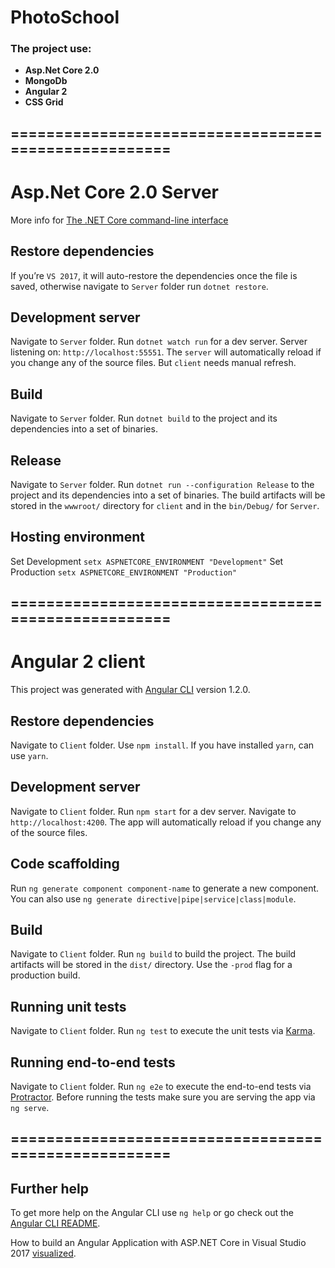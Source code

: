 # PhotoSchool

### The project use:
- **Asp.Net Core 2.0**
- **MongoDb** 
- **Angular 2**
- **CSS Grid** 

## =====================================================

# Asp.Net Core 2.0 Server

More info for [The .NET Core command-line interface](https://docs.microsoft.com/en-us/dotnet/core/tools/)

## Restore dependencies

If you’re `VS 2017`, it will auto-restore the dependencies once the file is saved, otherwise navigate to `Server` folder run `dotnet restore`.

## Development server

Navigate to `Server` folder. Run `dotnet watch run` for a dev server. Server listening on:  `http://localhost:55551`. The `server` will automatically reload if you change any of the source files. But `client` needs manual refresh.

## Build

Navigate to `Server` folder. Run `dotnet build` to the project and its dependencies into a set of binaries.

## Release

Navigate to `Server` folder. Run `dotnet run --configuration Release` to the project and its dependencies into a set of binaries. The build artifacts will be stored in the `wwwroot/` directory for `client` and in the `bin/Debug/` for `Server`.

## Hosting environment

Set Development `setx ASPNETCORE_ENVIRONMENT "Development"`
Set Production `setx ASPNETCORE_ENVIRONMENT "Production"`


## =====================================================


# Angular 2 client

This project was generated with [Angular CLI](https://github.com/angular/angular-cli) version 1.2.0.

## Restore dependencies

Navigate to `Client` folder. Use `npm install`.
If you have installed `yarn`, can use `yarn`.

## Development server

Navigate to `Client` folder. Run `npm start` for a dev server. Navigate to `http://localhost:4200`. The app will automatically reload if you change any of the source files.

## Code scaffolding

Run `ng generate component component-name` to generate a new component. You can also use `ng generate directive|pipe|service|class|module`.

## Build

Navigate to `Client` folder. Run `ng build` to build the project. The build artifacts will be stored in the `dist/` directory. Use the `-prod` flag for a production build.

## Running unit tests

Navigate to `Client` folder. Run `ng test` to execute the unit tests via [Karma](https://karma-runner.github.io).

## Running end-to-end tests

Navigate to `Client` folder. Run `ng e2e` to execute the end-to-end tests via [Protractor](http://www.protractortest.org/).
Before running the tests make sure you are serving the app via `ng serve`.


## =====================================================


## Further help

To get more help on the Angular CLI use `ng help` or go check out the [Angular CLI README](https://github.com/angular/angular-cli/blob/master/README.md).

How to build an Angular Application with ASP.NET Core in Visual Studio 2017 [visualized](https://medium.com/@levifuller/building-an-angular-application-with-asp-net-core-in-visual-studio-2017-visualized-f4b163830eaa).